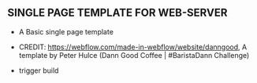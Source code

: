 ## SINGLE PAGE TEMPLATE FOR WEB-SERVER

- A Basic single page template

- CREDIT: https://webflow.com/made-in-webflow/website/danngood, A template by Peter Hulce (Dann Good Coffee | #BaristaDann Challenge)
- trigger build
